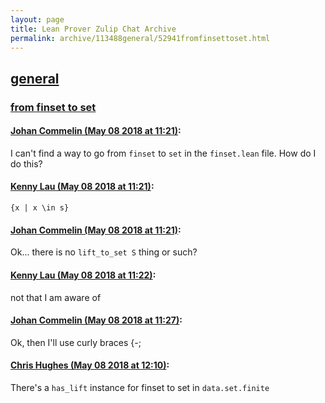 ```yaml
---
layout: page
title: Lean Prover Zulip Chat Archive 
permalink: archive/113488general/52941fromfinsettoset.html
---
```


## [general](index.html)
### [from finset to set](52941fromfinsettoset.html)

#### [Johan Commelin (May 08 2018 at 11:21)](https://leanprover.zulipchat.com/#narrow/stream/113488-general/topic/from%20finset%20to%20set/near/126256617):
I can't find a way to go from `finset` to `set` in the `finset.lean` file. How do I do this?

#### [Kenny Lau (May 08 2018 at 11:21)](https://leanprover.zulipchat.com/#narrow/stream/113488-general/topic/from%20finset%20to%20set/near/126256619):
`{x | x \in s}`

#### [Johan Commelin (May 08 2018 at 11:21)](https://leanprover.zulipchat.com/#narrow/stream/113488-general/topic/from%20finset%20to%20set/near/126256622):
Ok... there is no `lift_to_set S` thing or such?

#### [Kenny Lau (May 08 2018 at 11:22)](https://leanprover.zulipchat.com/#narrow/stream/113488-general/topic/from%20finset%20to%20set/near/126256662):
not that I am aware of

#### [Johan Commelin (May 08 2018 at 11:27)](https://leanprover.zulipchat.com/#narrow/stream/113488-general/topic/from%20finset%20to%20set/near/126256812):
Ok, then I'll use curly braces {-;

#### [Chris Hughes (May 08 2018 at 12:10)](https://leanprover.zulipchat.com/#narrow/stream/113488-general/topic/from%20finset%20to%20set/near/126258082):
There's a `has_lift` instance for finset to set in `data.set.finite`

